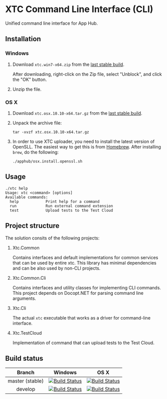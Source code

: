 # XTC Command Line Interface (CLI)

Unified command line interface for App Hub.

## Installation

### Windows

1. Download ```xtc.win7-x64.zip``` from the [last stable build](http://calabash-ci.macminicolo.net:8080/view/Uploader/job/Uploader%20master/lastSuccessfulBuild/artifact/publish/Release/app.win7-x64.zip).
   
   After downloading, right-click on the Zip file, select "Unblock", and click the "OK" button.
2. Unzip the file.

### OS X
1. Download ```xtc.osx.10.10-x64.tar.gz``` from the [last stable build](http://calabash-ci.macminicolo.net:8080/view/Uploader/job/Uploader%20master/lastSuccessfulBuild/artifact/publish/Release/app.osx.10.10-x64.tar.gz).
2. Unpack the archive file:

   ```tar -xvzf xtc.osx.10.10-x64.tar.gz```

3. In order to use XTC uploader, you need to install the latest version of OpenSLL. 
   The easiest way to get this is from [Homebrew](http://brew.sh/). After installing ```brew```,
   do the following:

   ```./apphub/osx.install.openssl.sh```

## Usage
```
./xtc help
Usage: xtc <command> [options]
Available commands:
  help            Print help for a command
  run             Run external command extension
  test            Upload tests to the Test Cloud
```

## Project structure
The solution consits of the following projects:

1. Xtc.Common
   
   Contains interfaces and default implementations for common services that can be used
   by entire xtc. This library has minimal dependencies and can be also used by non-CLI projects.

2. Xtc.Common.Cli

   Contains interfaces and utility classes for implementing CLI commands. This 
   project depends on Docopt.NET for parsing command line arguments.

3. Xtc.Cli

   The actual `xtc` executable that works as a driver for command-line interface.

4. Xtc.TestCloud

   Implementation of command that can upload tests to the Test Cloud.

## Build status

| Branch  | Windows  | OS X      |
|:-------:|:--------:|:--------:|
| master (stable) | [![Build Status](http://xtc-jenkins.xamdev.com/view/Uploader/job/Uploader%20master/badge/icon)](http://xtc-jenkins.xamdev.com/view/Uploader/job/Uploader%20master/) | [![Build Status](http://calabash-ci.macminicolo.net:8080/view/Uploader/job/Uploader%20master/badge/icon)](http://calabash-ci.macminicolo.net:8080/view/Uploader/job/Uploader%20master/) | 
| develop | [![Build Status](http://xtc-jenkins.xamdev.com/view/Uploader/job/Uploader%20develop/badge/icon)](http://xtc-jenkins.xamdev.com/view/Uploader/job/Uploader%20develop/)     | [![Build Status](http://calabash-ci.macminicolo.net:8080/view/Uploader/job/Uploader%20develop/badge/icon)](http://calabash-ci.macminicolo.net:8080/view/Uploader/job/Uploader%20develop/)     | 